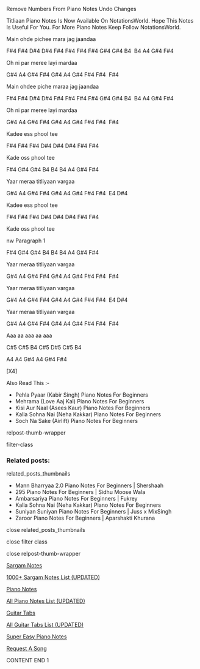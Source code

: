 
Remove Numbers From Piano Notes
Undo Changes

Titliaan Piano Notes Is Now Available On NotationsWorld. Hope This Notes Is Useful For You. For More Piano Notes Keep Follow NotationsWorld.

Main ohde pichee mara jag jaandaa

F#4 F#4 D#4 D#4 F#4 F#4 F#4 F#4 G#4 G#4 B4  B4 A4 G#4 F#4

Oh ni par meree layi mardaa

G#4 A4 G#4 F#4 G#4 A4 G#4 F#4 F#4  F#4

Main ohdee piche maraa jag jaandaa

F#4 F#4 D#4 D#4 F#4 F#4 F#4 F#4 G#4 G#4 B4  B4 A4 G#4 F#4

Oh ni par meree layi mardaa

G#4 A4 G#4 F#4 G#4 A4 G#4 F#4 F#4  F#4

Kadee ess phool tee

F#4 F#4 F#4 D#4 D#4 D#4 F#4 F#4

Kade oss phool tee

F#4 G#4 G#4 B4 B4 B4 A4 G#4 F#4

Yaar meraa titliyaan vargaa

G#4 A4 G#4 F#4 G#4 A4 G#4 F#4 F#4  E4 D#4

Kadee ess phool tee

F#4 F#4 F#4 D#4 D#4 D#4 F#4 F#4

Kade oss phool tee

nw Paragraph 1

F#4 G#4 G#4 B4 B4 B4 A4 G#4 F#4

Yaar meraa titliyaan vargaa

G#4 A4 G#4 F#4 G#4 A4 G#4 F#4 F#4  F#4

Yaar meraa titliyaan vargaa

G#4 A4 G#4 F#4 G#4 A4 G#4 F#4 F#4  E4 D#4

Yaar meraa titliyaan vargaa

G#4 A4 G#4 F#4 G#4 A4 G#4 F#4 F#4  F#4

Aaa aa aaa aa aaa

C#5 C#5 B4 C#5 D#5 C#5 B4

A4 A4 G#4 A4 G#4 F#4

[X4]

Also Read This :-

* Pehla Pyaar (Kabir Singh) Piano Notes For Beginners
* Mehrama (Love Aaj Kal) Piano Notes For Beginners
* Kisi Aur Naal (Asees Kaur) Piano Notes For Beginners
* Kalla Sohna Nai (Neha Kakkar) Piano Notes For Beginners
* Soch Na Sake (Airlift) Piano Notes For Beginners

relpost-thumb-wrapper

filter-class

### Related posts:

related_posts_thumbnails

* Mann Bharryaa 2.0 Piano Notes For Beginners | Shershaah
* 295 Piano Notes For Beginners | Sidhu Moose Wala
* Ambarsariya Piano Notes For Beginners | Fukrey
* Kalla Sohna Nai (Neha Kakkar) Piano Notes For Beginners
* Suniyan Suniyan Piano Notes For Beginners | Juss x MixSingh
* Zaroor Piano Notes For Beginners | Aparshakti Khurana

close related_posts_thumbnails

close filter class

close relpost-thumb-wrapper

[Sargam Notes](https://www.notationsworld.com/sargam-notes.html)

[1000+ Sargam Notes List (UPDATED)](https://www.notationsworld.com/all-songs-list-sargam-notes.html)

[Piano Notes](https://www.notationsworld.com/piano-notes.html)

[All Piano Notes List (UPDATED)](https://www.notationsworld.com/all-songs-list-piano-notes.html)

[Guitar Tabs](https://www.notationsworld.com/guitar-tabs.html)

[All Guitar Tabs List (UPDATED)](https://www.notationsworld.com/all-songs-list-guitar-tabs.html)

[Super Easy Piano Notes](https://studywall.in/)

[Request A Song](https://www.notationsworld.com/request-a-song.html)

CONTENT END 1

